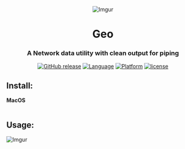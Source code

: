 <div align="center">

![Imgur](http://i.imgur.com/Jk3L3EO.png)

# Geo
### A Network data utility with clean output for piping

[![GitHub release](https://img.shields.io/github/release/jakewmeyer/Geo.svg)]()
[![Language](https://img.shields.io/badge/language-Bash-gray.svg)]()
[![Platform](https://img.shields.io/badge/platform-MacOS%20%2B%20Linux-blue.svg)]()
[![license](https://img.shields.io/github/license/mashape/apistatus.svg)]()

</div>

## Install:
**MacOS**
```bash

```
## Usage:

![Imgur](http://i.imgur.com/mvCaCfy.png)
